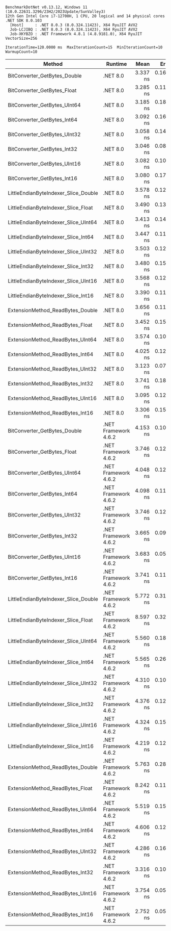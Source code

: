 ```

BenchmarkDotNet v0.13.12, Windows 11 (10.0.22631.3296/23H2/2023Update/SunValley3)
12th Gen Intel Core i7-12700H, 1 CPU, 20 logical and 14 physical cores
.NET SDK 8.0.103
  [Host]     : .NET 8.0.3 (8.0.324.11423), X64 RyuJIT AVX2
  Job-LCJIBQ : .NET 8.0.3 (8.0.324.11423), X64 RyuJIT AVX2
  Job-XKYBZO : .NET Framework 4.8.1 (4.8.9181.0), X64 RyuJIT VectorSize=256

IterationTime=120.0000 ms  MaxIterationCount=15  MinIterationCount=10  
WarmupCount=10  

```

| Method                               | Runtime              |     Mean |     Error |    StdDev | Ratio | RatioSD |
|--------------------------------------|----------------------|---------:|----------:|----------:|------:|--------:|
| BitConverter_GetBytes_Double         | .NET 8.0             | 3.337 ns | 0.1645 ns | 0.1539 ns |  1.09 |    0.07 |
| BitConverter_GetBytes_Float          | .NET 8.0             | 3.285 ns | 0.1105 ns | 0.0863 ns |  1.07 |    0.06 |
| BitConverter_GetBytes_UInt64         | .NET 8.0             | 3.185 ns | 0.1851 ns | 0.1731 ns |  1.04 |    0.07 |
| BitConverter_GetBytes_Int64          | .NET 8.0             | 3.092 ns | 0.1697 ns | 0.1505 ns |  1.01 |    0.06 |
| BitConverter_GetBytes_UInt32         | .NET 8.0             | 3.058 ns | 0.1446 ns | 0.1282 ns |  1.00 |    0.09 |
| BitConverter_GetBytes_Int32          | .NET 8.0             | 3.046 ns | 0.0891 ns | 0.0590 ns |  0.99 |    0.05 |
| BitConverter_GetBytes_UInt16         | .NET 8.0             | 3.082 ns | 0.1009 ns | 0.0894 ns |  1.01 |    0.06 |
| BitConverter_GetBytes_Int16          | .NET 8.0             | 3.080 ns | 0.1769 ns | 0.1655 ns |  1.00 |    0.00 |
| LittleEndianByteIndexer_Slice_Double | .NET 8.0             | 3.578 ns | 0.1274 ns | 0.1192 ns |  1.16 |    0.06 |
| LittleEndianByteIndexer_Slice_Float  | .NET 8.0             | 3.490 ns | 0.1313 ns | 0.1228 ns |  1.14 |    0.06 |
| LittleEndianByteIndexer_Slice_UInt64 | .NET 8.0             | 3.413 ns | 0.1433 ns | 0.1340 ns |  1.11 |    0.08 |
| LittleEndianByteIndexer_Slice_Int64  | .NET 8.0             | 3.447 ns | 0.1135 ns | 0.0751 ns |  1.12 |    0.06 |
| LittleEndianByteIndexer_Slice_UInt32 | .NET 8.0             | 3.503 ns | 0.1242 ns | 0.1161 ns |  1.14 |    0.05 |
| LittleEndianByteIndexer_Slice_Int32  | .NET 8.0             | 3.480 ns | 0.1577 ns | 0.1398 ns |  1.14 |    0.07 |
| LittleEndianByteIndexer_Slice_UInt16 | .NET 8.0             | 3.568 ns | 0.1282 ns | 0.1199 ns |  1.16 |    0.08 |
| LittleEndianByteIndexer_Slice_Int16  | .NET 8.0             | 3.390 ns | 0.1109 ns | 0.0926 ns |  1.11 |    0.07 |
| ExtensionMethod_ReadBytes_Double     | .NET 8.0             | 3.656 ns | 0.1195 ns | 0.1117 ns |  1.19 |    0.07 |
| ExtensionMethod_ReadBytes_Float      | .NET 8.0             | 3.452 ns | 0.1528 ns | 0.1429 ns |  1.12 |    0.08 |
| ExtensionMethod_ReadBytes_UInt64     | .NET 8.0             | 3.574 ns | 0.1048 ns | 0.0818 ns |  1.16 |    0.07 |
| ExtensionMethod_ReadBytes_Int64      | .NET 8.0             | 4.025 ns | 0.1253 ns | 0.1111 ns |  1.31 |    0.07 |
| ExtensionMethod_ReadBytes_UInt32     | .NET 8.0             | 3.123 ns | 0.0747 ns | 0.0445 ns |  1.01 |    0.05 |
| ExtensionMethod_ReadBytes_Int32      | .NET 8.0             | 3.741 ns | 0.1849 ns | 0.1729 ns |  1.22 |    0.08 |
| ExtensionMethod_ReadBytes_UInt16     | .NET 8.0             | 3.095 ns | 0.1209 ns | 0.1071 ns |  1.01 |    0.07 |
| ExtensionMethod_ReadBytes_Int16      | .NET 8.0             | 3.306 ns | 0.1591 ns | 0.1488 ns |  1.08 |    0.07 |
| BitConverter_GetBytes_Double         | .NET Framework 4.6.2 | 4.153 ns | 0.1008 ns | 0.0600 ns |  1.34 |    0.08 |
| BitConverter_GetBytes_Float          | .NET Framework 4.6.2 | 3.746 ns | 0.1233 ns | 0.1153 ns |  1.22 |    0.06 |
| BitConverter_GetBytes_UInt64         | .NET Framework 4.6.2 | 4.048 ns | 0.1248 ns | 0.0974 ns |  1.31 |    0.07 |
| BitConverter_GetBytes_Int64          | .NET Framework 4.6.2 | 4.098 ns | 0.1124 ns | 0.0744 ns |  1.33 |    0.08 |
| BitConverter_GetBytes_UInt32         | .NET Framework 4.6.2 | 3.746 ns | 0.1201 ns | 0.0794 ns |  1.21 |    0.05 |
| BitConverter_GetBytes_Int32          | .NET Framework 4.6.2 | 3.665 ns | 0.0952 ns | 0.0630 ns |  1.19 |    0.06 |
| BitConverter_GetBytes_UInt16         | .NET Framework 4.6.2 | 3.683 ns | 0.0527 ns | 0.0349 ns |  1.19 |    0.06 |
| BitConverter_GetBytes_Int16          | .NET Framework 4.6.2 | 3.741 ns | 0.1142 ns | 0.0953 ns |  1.22 |    0.07 |
| LittleEndianByteIndexer_Slice_Double | .NET Framework 4.6.2 | 5.772 ns | 0.3111 ns | 0.2758 ns |  1.89 |    0.16 |
| LittleEndianByteIndexer_Slice_Float  | .NET Framework 4.6.2 | 8.597 ns | 0.3250 ns | 0.3040 ns |  2.80 |    0.18 |
| LittleEndianByteIndexer_Slice_UInt64 | .NET Framework 4.6.2 | 5.560 ns | 0.1847 ns | 0.1637 ns |  1.82 |    0.11 |
| LittleEndianByteIndexer_Slice_Int64  | .NET Framework 4.6.2 | 5.565 ns | 0.2658 ns | 0.2486 ns |  1.81 |    0.13 |
| LittleEndianByteIndexer_Slice_UInt32 | .NET Framework 4.6.2 | 4.310 ns | 0.1039 ns | 0.0619 ns |  1.39 |    0.06 |
| LittleEndianByteIndexer_Slice_Int32  | .NET Framework 4.6.2 | 4.376 ns | 0.1295 ns | 0.0936 ns |  1.41 |    0.08 |
| LittleEndianByteIndexer_Slice_UInt16 | .NET Framework 4.6.2 | 4.324 ns | 0.1511 ns | 0.1414 ns |  1.41 |    0.10 |
| LittleEndianByteIndexer_Slice_Int16  | .NET Framework 4.6.2 | 4.219 ns | 0.1271 ns | 0.0919 ns |  1.36 |    0.09 |
| ExtensionMethod_ReadBytes_Double     | .NET Framework 4.6.2 | 5.763 ns | 0.2851 ns | 0.2667 ns |  1.88 |    0.12 |
| ExtensionMethod_ReadBytes_Float      | .NET Framework 4.6.2 | 8.242 ns | 0.1171 ns | 0.0612 ns |  2.65 |    0.14 |
| ExtensionMethod_ReadBytes_UInt64     | .NET Framework 4.6.2 | 5.519 ns | 0.1509 ns | 0.1091 ns |  1.78 |    0.10 |
| ExtensionMethod_ReadBytes_Int64      | .NET Framework 4.6.2 | 4.606 ns | 0.1229 ns | 0.0888 ns |  1.48 |    0.07 |
| ExtensionMethod_ReadBytes_UInt32     | .NET Framework 4.6.2 | 4.286 ns | 0.1673 ns | 0.1565 ns |  1.40 |    0.10 |
| ExtensionMethod_ReadBytes_Int32      | .NET Framework 4.6.2 | 3.316 ns | 0.1067 ns | 0.0833 ns |  1.08 |    0.07 |
| ExtensionMethod_ReadBytes_UInt16     | .NET Framework 4.6.2 | 3.754 ns | 0.0559 ns | 0.0370 ns |  1.22 |    0.06 |
| ExtensionMethod_ReadBytes_Int16      | .NET Framework 4.6.2 | 2.752 ns | 0.0594 ns | 0.0393 ns |  0.89 |    0.05 |
